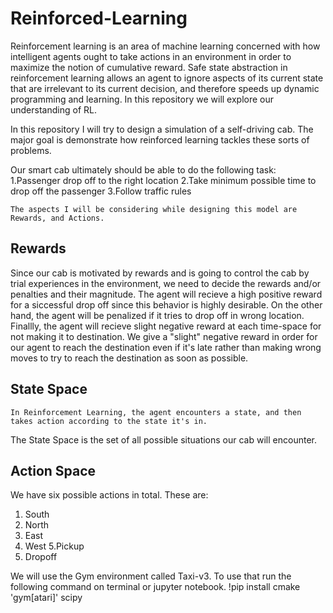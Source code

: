 # Reinforced-Learning

Reinforcement learning is an area of machine learning concerned with how intelligent agents ought to take actions in an environment in order to maximize the notion of cumulative reward. Safe state abstraction in reinforcement learning allows an
agent to ignore aspects of its current state that are irrelevant to its current decision, and therefore speeds up dynamic programming and learning. In this repository we will explore our understanding of RL.

In this repository I will try to design a simulation of a self-driving cab. The major goal is demonstrate how reinforced learning tackles these sorts of problems. 

Our smart cab ultimately should be able to do the following task: 
1.Passenger drop off to the right location
2.Take minimum possible time to drop off the passenger
3.Follow traffic rules

    The aspects I will be considering while designing this model are Rewards, and Actions.
    
## Rewards

Since our cab is motivated by rewards and is going to control the cab by trial experiences in the environment, we need to decide the rewards and/or penalties and their magnitude. The agent will recieve a high positive reward for a siccessful drop off since this behavior is highly desirable. On the other hand, the agent will be penalized if it tries to drop off in wrong location. Finallly, the agent will recieve slight negative reward at each time-space for not making it to destination. We give a "slight" negative reward in order for our agent to reach the destination even if it's late rather than making wrong moves to try to reach the destination as soon as possible.

## State Space

    In Reinforcement Learning, the agent encounters a state, and then takes action according to the state it's in.
The State Space is the set of all possible situations our cab will encounter. 

## Action Space

We have six possible actions in total. 
These are:

1. South
2. North
3. East
4. West 
5.Pickup
6. Dropoff

We will use the Gym environment called Taxi-v3. To use that run the following command on terminal or jupyter notebook. 
    !pip install cmake 'gym[atari]' scipy
    

